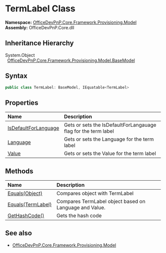 # TermLabel Class
  

**Namespace:** [OfficeDevPnP.Core.Framework.Provisioning.Model](OfficeDevPnP.Core.Framework.Provisioning.Model.md)  
**Assembly:** OfficeDevPnP.Core.dll  
## Inheritance Hierarchy
System.Object  
&ensp;[OfficeDevPnP.Core.Framework.Provisioning.Model.BaseModel](OfficeDevPnP.Core.Framework.Provisioning.Model.BaseModel.md)  
## Syntax
```C#
public class TermLabel: BaseModel, IEquatable<TermLabel>
```
## Properties
|**Name**|**Description**|
|:-----|:-----|
| [IsDefaultForLanguage](OfficeDevPnP.Core.Framework.Provisioning.Model.TermLabel.IsDefaultForLanguage.md) | Gets or sets the IsDefaultForLangauage flag for the term label
| [Language](OfficeDevPnP.Core.Framework.Provisioning.Model.TermLabel.Language.md) | Gets or sets the Language for the term label
| [Value](OfficeDevPnP.Core.Framework.Provisioning.Model.TermLabel.Value.md) | Gets or sets the Value for the term label
## Methods
|**Name**|**Description**|
|:-----|:-----|
| [Equals(Object)](OfficeDevPnP.Core.Framework.Provisioning.Model.TermLabel.3520ddbb.md) | Compares object with TermLabel
| [Equals(TermLabel)](OfficeDevPnP.Core.Framework.Provisioning.Model.TermLabel.7fc226d.md) | Compares TermLabel object based on Language and Value.
| [GetHashCode()](OfficeDevPnP.Core.Framework.Provisioning.Model.TermLabel.1c6872bd.md) | Gets the hash code
## See also
- [OfficeDevPnP.Core.Framework.Provisioning.Model](OfficeDevPnP.Core.Framework.Provisioning.Model.md)
